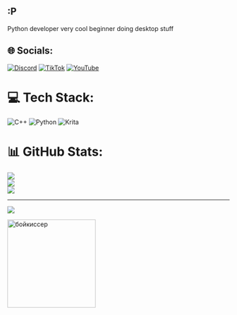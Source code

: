 ## :P
Python developer very cool beginner doing desktop stuff

## 🌐 Socials:
[![Discord](https://img.shields.io/badge/Discord-%237289DA.svg?logo=discord&logoColor=white)](https://discord.gg/whitekx) [![TikTok](https://img.shields.io/badge/TikTok-%23000000.svg?logo=TikTok&logoColor=white)](https://tiktok.com/@whitekxxx) [![YouTube](https://img.shields.io/badge/YouTube-%23FF0000.svg?logo=YouTube&logoColor=white)](https://youtube.com/@whitekx) 

# 💻 Tech Stack:
![C++](https://img.shields.io/badge/c++-%2300599C.svg?style=for-the-badge&logo=c%2B%2B&logoColor=white) ![Python](https://img.shields.io/badge/python-3670A0?style=for-the-badge&logo=python&logoColor=ffdd54) ![Krita](https://img.shields.io/badge/Krita-203759?style=for-the-badge&logo=krita&logoColor=EEF37B)
# 📊 GitHub Stats:
![](https://github-readme-stats.vercel.app/api?username=whitekx64&theme=radical&hide_border=false&include_all_commits=false&count_private=false)<br/>
![](https://nirzak-streak-stats.vercel.app/?user=whitekx64&theme=radical&hide_border=false)<br/>
![](https://github-readme-stats.vercel.app/api/top-langs/?username=whitekx64&theme=radical&hide_border=false&include_all_commits=false&count_private=false&layout=compact)

---
[![](https://visitcount.itsvg.in/api?id=whitekx64&icon=0&color=0)](https://visitcount.itsvg.in)

<img src="https://i.pinimg.com/originals/16/31/81/1631810521312492d840e4fc989b53f9.gif" width="200" alt="бойкиссер">
